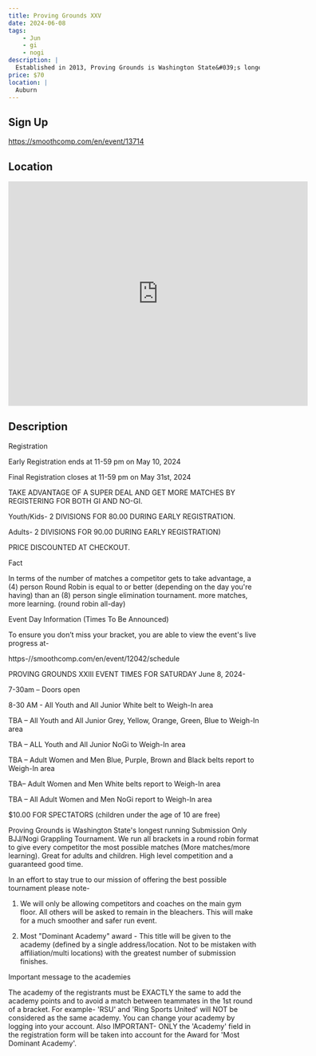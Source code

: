 ```yaml
---
title: Proving Grounds XXV
date: 2024-06-08
tags:
    - Jun
    - gi 
    - nogi 
description: |
  Established in 2013, Proving Grounds is Washington State&#039;s longest running Submission Only BJJ/Nogi Grappling Tournament
price: $70
location: |
  Auburn
---
```

## Sign Up
https://smoothcomp.com/en/event/13714

## Location
<iframe src="https://www.google.com/maps/embed?pb=!1m18!1m12!1m3!1d12345.6789!2d-122.1755002!3d47.3153989!2m3!1f0!2f0!3f0!3m2!1i1024!2i768!4f13.1!3m3!1m2!1s0x0%3A0x0!2z47.3153989!5e0!3m2!1sen!2sus!4v1234567890" width="600" height="450" style="border:0;" allowfullscreen="" loading="lazy"></iframe>

## Description
Registration 


Early Registration ends at 11-59 pm on May 10, 2024


Final Registration closes at 11-59 pm on May 31st, 2024


TAKE ADVANTAGE OF A SUPER DEAL AND GET MORE MATCHES BY REGISTERING FOR BOTH GI AND NO-GI.


Youth/Kids- 2 DIVISIONS FOR 80.00 DURING EARLY REGISTRATION.


Adults- 2 DIVISIONS FOR 90.00 DURING EARLY REGISTRATION)


PRICE DISCOUNTED AT CHECKOUT.


Fact


In terms of the number of matches a competitor gets to take
advantage, a (4) person Round Robin is equal to or better (depending on the day
you're having) than an (8) person single elimination tournament. more matches,
more learning. (round robin all-day)


Event Day Information (Times To Be Announced)


To ensure you don’t miss your bracket,
you are able to view the event's live progress at-


https-//smoothcomp.com/en/event/12042/schedule 


PROVING GROUNDS XXIII EVENT TIMES FOR SATURDAY June 8, 2024-


7-30am – Doors open


8-30 AM - All Youth and All Junior White belt to Weigh-In area


TBA – All Youth and All Junior Grey, Yellow, Orange, Green, Blue to Weigh-In area


TBA – ALL Youth and All Junior NoGi to Weigh-In area


TBA – Adult Women and Men Blue, Purple, Brown and Black belts report to Weigh-In area


TBA– Adult Women and Men White belts report to Weigh-In area


TBA – All Adult Women and Men NoGi report to Weigh-In area


$10.00 FOR SPECTATORS (children under the age of 10 are free)


Proving Grounds is Washington
State's longest running Submission Only BJJ/Nogi Grappling Tournament. We run
all brackets in a round robin format to give every competitor the most possible
matches (More matches/more learning). Great for adults and children. High level
competition and a guaranteed good time.


In an effort to stay true to our
mission of offering the best possible tournament please note-


1. We will
only be allowing competitors and coaches on the main gym floor. All others will
be asked to remain in the bleachers. This will make for a much smoother and
safer run event.


2. Most "Dominant
Academy" award - This title will be given to the academy (defined by a
single address/location. Not to be mistaken with affiliation/multi locations)
with the greatest number of submission finishes.


Important message to the academies


The academy of the registrants must
be EXACTLY the same to add the academy points and to avoid a match between teammates
in the 1st round of a bracket. For example- 'RSU' and 'Ring Sports United' will
NOT be considered as the same academy. You can change your academy by logging
into your account. Also IMPORTANT- ONLY the 'Academy' field in the registration
form will be taken into account for the Award for 'Most Dominant Academy'.